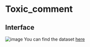 # Toxic_comment

## Interface
![image](https://user-images.githubusercontent.com/93339285/219940763-68e2cdbb-5c09-432c-96e7-ec494e22d70f.png)
You can find the dataset [here](kaggle.com/competitions/jigsaw-toxic-comment-classification-challenge/data)
